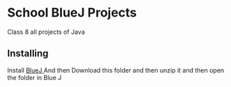 # School BlueJ Projects

Class 8 all projects of Java

## Installing
Install [ BlueJ ](https://www.bluej.org/versions.html)
And then Download this folder and then unzip it and then open the folder in Blue J